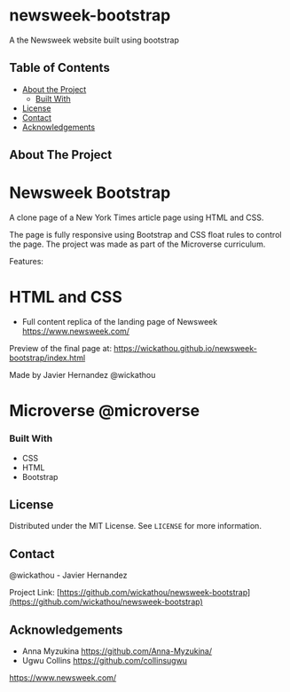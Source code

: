 # newsweek-bootstrap
A the Newsweek website built using bootstrap


<!-- TABLE OF CONTENTS -->
## Table of Contents

* [About the Project](#about-the-project)
  * [Built With](#built-with)
* [License](#license)
* [Contact](#contact)
* [Acknowledgements](#acknowledgements)



<!-- ABOUT THE PROJECT -->
## About The Project
# Newsweek Bootstrap
A clone page of a New York Times article page using HTML and CSS.

The page is fully responsive using Bootstrap and CSS float rules to control the page. The project was made as part of the Microverse curriculum.

Features:

# HTML and CSS
- Full content replica of the landing page of Newsweek https://www.newsweek.com/

Preview of the final page at:
https://wickathou.github.io/newsweek-bootstrap/index.html

Made by Javier Hernandez @wickathou
# Microverse @microverse



### Built With

* CSS
* HTML
* Bootstrap


<!-- LICENSE -->
## License

Distributed under the MIT License. See `LICENSE` for more information.



<!-- CONTACT -->
## Contact

@wickathou - Javier Hernandez

Project Link: [https://github.com/wickathou/newsweek-bootstrap](https://github.com/wickathou/newsweek-bootstrap)



<!-- ACKNOWLEDGEMENTS -->
## Acknowledgements

* Anna Myzukina https://github.com/Anna-Myzukina/
* Ugwu Collins https://github.com/collinsugwu



<!-- MARKDOWN LINKS & IMAGES -->

https://www.newsweek.com/
